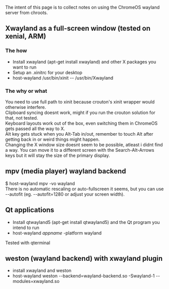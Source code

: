 The intent of this page is to collect notes on using the ChromeOS wayland server from chroots.

## Xwayland as a full-screen window (tested on xenial, ARM) ##
### The how
 - Install xwayland (apt-get install xwayland) and other X packages you want to run  
 - Setup an .xinitrc for your desktop  
 - host-wayland /usr/bin/xinit -- /usr/bin/Xwayland
### The why or what
You need to use full path to xinit because crouton's xinit wrapper would otherwise interfere.  
Clipboard syncing doesnt work, might if you run the crouton solution for that, not tested.  
Keyboard layouts work out of the box, even switching them in ChromeOS gets passed all the way to X.  
Alt key gets stuck when you Alt-Tab in/out, remember to touch Alt after getting back in or weird things might happen.  
Changing the X window size doesnt seem to be possible, atleast i didnt find a way. You can move it to a different screen with the Search-Alt-Arrows keys but it will stay the size of the primary display.

## mpv (media player) wayland backend
$ host-wayland mpv -vo wayland  
There is no automatic rescaling or auto-fullscreen it seems, but you can use --autofit (eg. --autofit=1280 or adjust your screen width).

## Qt applications ##
 - Install qtwayland5 (apt-get install qtwayland5) and the Qt program you intend to run
 - host-wayland *appname* -platform wayland

Tested with qterminal

## weston (wayland backend) with xwayland plugin
 - install xwayland and weston
 - host-wayland weston --backend=wayland-backend.so -Swayland-1 --modules=xwayland.so